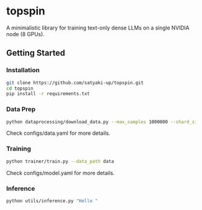 # topspin

A minimalistic library for training text-only dense LLMs on a single NVIDIA node (8 GPUs).


## Getting Started

### Installation

```bash
git clone https://github.com/satyaki-up/topspin.git
cd topspin
pip install -r requirements.txt
```

### Data Prep

```bash
python dataprocessing/download_data.py --max_samples 1000000 --shard_size 10000
```

Check configs/data.yaml for more details.

### Training

```bash
python trainer/train.py --data_path data
```

Check configs/model.yaml for more details.

### Inference

```bash
python utils/inference.py "Hello "
```